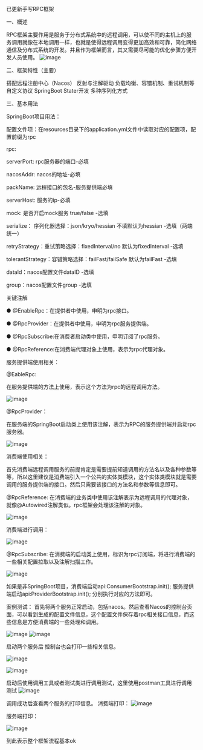 已更新手写RPC框架

一、概述

RPC框架主要作用是服务于分布式系统中的远程调用，可以使不同的主机上的服务调用就像在本地调用一样，也就是使得远程调用变得更加高效和可靠，简化网络通信及分布式系统的开发。并且作为框架而言，其又需要尽可能的优化步骤方便开发人员使用。
![image](https://github.com/user-attachments/assets/6ff98b54-d18a-4c57-bb6c-b9533d5a3321)


二、框架特性（主要）

搭配远程注册中心（Nacos）
反射与注解驱动
负载均衡、容错机制、重试机制等
自定义协议
SpringBoot Stater开发
多种序列化方式

三、基本用法

SpringBoot项目用法：

配置文件项：在resources目录下的application.yml文件中读取对应的配置项，配置前缀为rpc

rpc:

  serverPort: rpc服务器的端口-必填
  
  nacosAddr: nacos的地址-必填
  
  packName: 远程接口的包名-服务提供端必填
  
  serverHost: 服务的ip-必填
  
  mock: 是否开启mock服务 true/false -选填
  
  serialize： 序列化器选择：json/kryo/hessian 不填默认为hessian -选填（两端统一）
  
  retryStrategy：重试策略选择：fixedInterval/no  默认为fixedInterval -选填
  
  tolerantStrategy：容错策略选择：failFast/failSafe 默认为failFast -选填

  dataId：nacos配置文件dataID -选填
  
  group：nacos配置文件group -选填
  


关键注解

● @EnableRpc：在提供者中使用，申明为rpc接口。

● @RpcProvider：在提供者中使用，申明为rpc服务提供端。

● @RpcSubscribe:在消费者启动类中使用，申明订阅了rpc服务。

● @RpcReference:在消费端代理对象上使用，表示为rpc代理对象。


服务提供端使用相关：

@EableRpc:

在服务提供端的方法上使用，表示这个方法为rpc的远程调用方法。

![image](https://github.com/user-attachments/assets/7c85d9fc-cd4f-4d36-a93f-2d0685cc9bb8)

@RpcProvider：

在服务端的SpringBoot启动类上使用该注解，表示为RPC的服务提供端并启动rpc服务器。

![image](https://github.com/user-attachments/assets/bb39fb9f-7832-4e44-8c06-71e77ef29e1a)


消费端使用相关：

首先消费端远程调用服务的前提肯定是需要提前知道调用的方法名以及各种参数等等，所以这里建议是消费端引入一个公共的实体类模块，这个实体类模块就是需要调用的服务提供端的接口。然后只需要该接口的方法名和参数等信息即可。



@RpcReference:
在消费端的业务类中使用该注解表示为远程调用的代理对象，就像@Autowired注解类似。rpc框架会处理该注解的对象。

![image](https://github.com/user-attachments/assets/4c249cdf-53cc-4d36-95f6-46e1c456cecd)


消费端进行调用：
		 
![image](https://github.com/user-attachments/assets/655ed2b9-fdf0-4702-999e-d2aeae578de0)

@RpcSubscribe:
在消费端的启动类上使用，标识为rpc订阅端，将进行消费端的一些相关配置拉取以及注解扫描工作。

![image](https://github.com/user-attachments/assets/59e9cd69-9c6e-460b-af9d-49a19fe18aea)

如果是非SpringBoot项目，消费端启动api:ConsumerBootstrap.init();
服务提供端启动api:ProviderBootstrap.init();
分别执行对应的方法即可。

案例测试：
首先将两个服务正常启动，包括nacos。然后查看Nacos的控制台页面，可以看到生成的配置文件信息，这个配置文件保存着rpc相关接口信息，而这些信息是方便消费端的一些处理和调用。

![image](https://github.com/user-attachments/assets/c27f9791-dbca-476b-874f-d117188754a2)
![image](https://github.com/user-attachments/assets/2761fba6-8670-4b9c-9e8c-41a91b0f335c)


启动两个服务后 控制台也会打印一些相关信息。


![image](https://github.com/user-attachments/assets/98105a97-1cf2-47c2-97c1-8dd57e466750)

![image](https://github.com/user-attachments/assets/05379dfe-b233-44da-8383-a373d737c070)


启动后使用调用工具或者测试类进行调用测试，这里使用postman工具进行调用测试
![image](https://github.com/user-attachments/assets/4da7fc5d-3570-46b5-9a72-0b424611b955)


调用成功后查看两个服务的打印信息。
消费端打印：
![image](https://github.com/user-attachments/assets/2157d11e-b059-4fb7-b6d0-c6cdf7bb8b86)

服务端打印：

![image](https://github.com/user-attachments/assets/18fcaa2c-5459-4f49-92db-bb4ee61432c2)



到此表示整个框架流程基本ok
